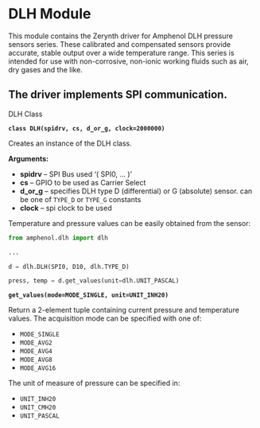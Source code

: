 # DLH Module

This module contains the Zerynth driver for Amphenol DLH pressure sensors series. These calibrated and compensated sensors provide accurate, stable output over a wide temperature range. This series is intended for use with non-corrosive, non-ionic working fluids such as air, dry gases and the like.

## The driver implements SPI communication.

DLH Class

**`class DLH(spidrv, cs, d_or_g, clock=2000000)`**

Creates an instance of the DLH class.


**Arguments:**

    

 - **spidrv** – SPI Bus used ‘( SPI0, … )’   
 -  **cs** – GPIO to be used as Carrier Select   
 -  **d_or_g** – specifies DLH type D (differential)
   or G (absolute) sensor. can be one of `TYPE_D` or `TYPE_G` constants 
   - **clock** – spi clock to be used

Temperature and pressure values can be easily obtained from the sensor:

```py
from amphenol.dlh import dlh

...

d = dlh.DLH(SPI0, D10, dlh.TYPE_D)

press, temp = d.get_values(unit=dlh.UNIT_PASCAL)
```



**`get_values(mode=MODE_SINGLE, unit=UNIT_INH20)`**

Return a 2-element tuple containing current pressure and temperature values.
The acquisition mode can be specified with one of:


* `MODE_SINGLE`
* `MODE_AVG2`
* `MODE_AVG4`
* `MODE_AVG8`
* `MODE_AVG16`

The unit of measure of pressure can be specified in:


* `UNIT_INH20`
* `UNIT_CMH20`
* `UNIT_PASCAL`
<!--stackedit_data:
eyJoaXN0b3J5IjpbMTE1Mzk4MjY5OCwtMTg0MjU1Mjg5Ml19
-->
